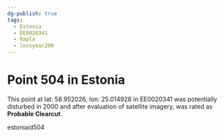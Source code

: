 ```yaml
---
dg-publish: true
tags:
  - Estonia
  - EE0020341
  - Rapla
  - lossyear200
---
```


# Point 504 in Estonia

This point at lat: 58.952026, lon: 25.014928 in EE0020341 was potentially disturbed in 2000 and after evaluation of satellite imagery, was rated as **Probable Clearcut**.



estoniaid504